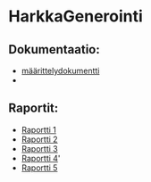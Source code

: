 # HarkkaGenerointi

## Dokumentaatio:
- [määrittelydokumentti](dokumentaatio\määrittelydocs.md)
- 

## Raportit:
- [Raportti 1](dokumentaatio\raportit\raportti_1.md)
- [Raportti 2](dokumentaatio\raportit\raportti_2.md)
- [Raportti 3](dokumentaatio\raportit\raportti_3.md)
- [Raportti 4](dokumentaatio\raportit\raportti_4.md)'
- [Raportti 5](dokumentaatio\raportit\raportti_5.md)